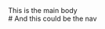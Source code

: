 <html>
<head>

<style type="text/css">
  .column-left {
    float: left;
    width: 70%;
  }

  .column-right {
    float: right;
    width: 30%;
  }

  /* Clear floats after the columns */
  .row:after {
    content: "";
    display: table;
    clear: both;
  }
</style>

</head>

<body>

  <div class="row">
    <div class="column">This is the main body</div>
    <div class="column"># And this could be the nav</div>
  </div>

</body>
</html>
